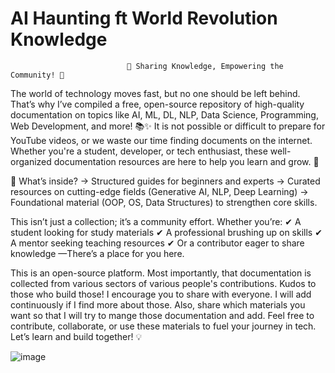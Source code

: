 # AI Haunting ft World Revolution Knowledge

                              🚀 Sharing Knowledge, Empowering the Community! 🚀

The world of technology moves fast, but no one should be left behind. That’s why I’ve compiled a free, open-source repository of high-quality documentation on topics like AI, ML, DL, NLP, Data Science, Programming, Web Development, and more! 📚✨
It is not possible or difficult to prepare for YouTube videos, or we waste our time finding documents on the internet. Whether you're a student, developer, or tech enthusiast, these well-organized documentation resources are here to help you learn and grow. 🌱

📂 What’s inside?
→ Structured guides for beginners and experts
→ Curated resources on cutting-edge fields (Generative AI, NLP, Deep Learning)
→ Foundational material (OOP, OS, Data Structures) to strengthen core skills.

This isn’t just a collection; it’s a community effort. Whether you’re:
✔ A student looking for study materials
✔ A professional brushing up on skills
✔ A mentor seeking teaching resources
✔ Or a contributor eager to share knowledge
—There’s a place for you here.

This is an open-source platform. Most importantly, that documentation is collected from various sectors of various people's contributions. Kudos to those who build those! I encourage you to share with everyone. I will add continuously if I find more about those. Also, share which materials you want so that I will try to mange those documentation and add. Feel free to contribute, collaborate, or use these materials to fuel your journey in tech. Let’s learn and build together! 💡


![image](https://github.com/user-attachments/assets/8cd0b1f0-030d-46ff-8ece-accd245cf406)


